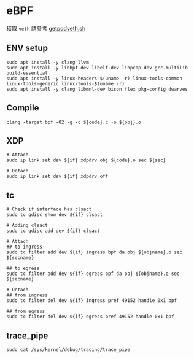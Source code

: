 # eBPF
獲取 `veth` 請參考 [getpodveth.sh](https://github.com/vincent5753/MASTER-VP/blob/main/getpodveth.sh)

## ENV setup
```
sudo apt install -y clang llvm
sudo apt install -y libbpf-dev libelf-dev libpcap-dev gcc-multilib build-essential
sudo apt install -y linux-headers-$(uname -r) linux-tools-common linux-tools-generic linux-tools-$(uname -r)
sudo apt install -y clang libmnl-dev bison flex pkg-config dwarves
```

## Compile
```
clang -target bpf -O2 -g -c ${code}.c -o ${obj}.o
```

## XDP
```
# Attach
sudo ip link set dev ${if} xdpdrv obj ${code}.o sec ${sec}

# Detach
sudo ip link set dev ${if} xdpdrv off
```

## tc
```
# Check if interface has clsact
sudo tc qdisc show dev ${if} clsact

# Adding clsact
sudo tc qdisc add dev ${if} clsact

# Attach
## to ingress
sudo tc filter add dev ${if} ingress bpf da obj ${objname}.o sec ${secname}

## to egress
sudo tc filter add dev ${if} egress bpf da obj ${objname}.o sec ${secname}

# Detach
## from ingress
sudo tc filter del dev ${if} ingress pref 49152 handle 0x1 bpf

## from egress
sudo tc filter del dev ${if} egress pref 49152 handle 0x1 bpf
```

## trace_pipe
```
sudo cat /sys/kernel/debug/tracing/trace_pipe
```
